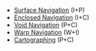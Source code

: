 - [Surface Navigation](</SkillSystem/Specialties/Surface Navigation.md>) (I+P)
- [Enclosed Navigation](</SkillSystem/Specialties/Enclosed Navigation.md>) (I+C)
- [Void  Navigation](</SkillSystem/Specialties/Void Navigation.md>) (P+C)
- [Warp Navigation](</SkillSystem/Specialties/Warp Navigation.md>) (W+I)
- [Cartographing](</SkillSystem/Specialties/Cartographing.md>) (P+C)